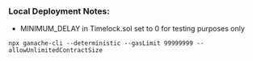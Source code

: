 ### Local Deployment Notes:

- MINIMUM_DELAY in Timelock.sol set to 0 for testing purposes only

```
npx ganache-cli --deterministic --gasLimit 99999999 --allowUnlimitedContractSize
```
